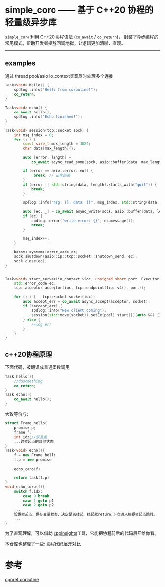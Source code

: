 # simple_coro —— 基于 C++20 协程的轻量级异步库

`simple_coro` 利用 C++20 协程语法 (`co_await` / `co_return`)，
封装了异步编程的常见模式，帮助开发者摆脱回调地狱，让逻辑更加清晰、直观。

---


## examples
通过 thread pool/asio io_context实现同时处理多个连接

```c++
Task<void> hello() {
    spdlog::info("Hello from coroutine!");
    co_return;
}

Task<void> echo() {
    co_await hello();
    spdlog::info("Echo finished!");
}
```

```c++
Task<void> session(tcp::socket sock) {
    int msg_index = 0;
    for (;;) {
        const size_t max_length = 1024;
        char data[max_length]{};

        auto [error, length] =
            co_await async_read_some(sock, asio::buffer(data, max_length));

        if (error == asio::error::eof) {
             break; // 正常结束
        }
        if (error || std::string(data, length).starts_with("quit")) {
            break;
        }

        spdlog::info("msg: {}, data: {}", msg_index, std::string(data, length));

        auto [ec, _] = co_await async_write(sock, asio::buffer(data, length));
        if (ec) {
            spdlog::error("write error: {}", ec.message());
            break;
        }

        msg_index++;
    }

    boost::system::error_code ec;
    sock.shutdown(asio::ip::tcp::socket::shutdown_send, ec);
    sock.close(ec);
}


Task<void> start_server(io_context &ioc, unsigned short port, Executor *pool) {
    std::error_code ec;
    tcp::acceptor acceptor(ioc, tcp::endpoint(tcp::v4(), port));

    for (;;) {   tcp::socket socket(ioc);
        auto accept_err = co_await async_accept(acceptor, socket);
        if (!accept_err) {
            spdlog::info("New client coming");
            session(std::move(socket)).setEx(pool).start([](auto &&) {});
        } else {
            //log err
        }
    }
}
```


## c++20协程原理

下面代码，被翻译成普通函数调用
```c++
Task hello(){ 
    //dosomething
    co_return;
}
Task echo(){
    co_await hello();
}
```
大致等价与:
```c++
struct Frame_hello{
    promise p;
    frame f;
    int idx;//恢复点
    ...跨挂起点的其他状态
}
Task<void> echo(){
    f = new Frame_hello
    f.p = new promise
    
    echo_coro(f)

    return task(f.p)
}
void echo_coro(f){
    switch f.idx: 
        case 0 break
        case 1 goto p1
        case 2 goto p2
    ...
    设置挂起点，保存变量状态，决定是否挂起，挂起就return,下次进入根据挂起点跳转。
    ...
}
```

为了直观理解，可以借助 [cppinsights](https://cppinsights.io/)工具，它能把协程前后的代码展开给你看。

本仓库也整理了一些: [协程代码展开对比](coro.md)

# 参考
[cppref coroutine](https://en.cppreference.com/w/cpp/language/coroutines.html)